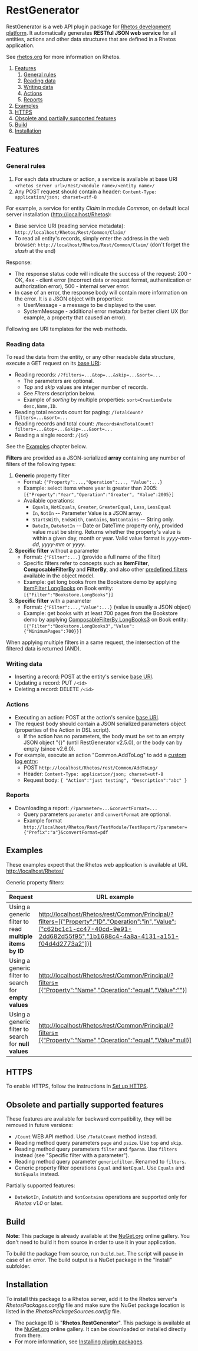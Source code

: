 # RestGenerator

RestGenerator is a web API plugin package for [Rhetos development platform](https://github.com/Rhetos/Rhetos).
It automatically generates **RESTful JSON web service** for all entities, actions and other data structures that are defined in a Rhetos application.

See [rhetos.org](http://www.rhetos.org/) for more information on Rhetos.

1. [Features](#features)
   1. [General rules](#general-rules)
   2. [Reading data](#reading-data)
   3. [Writing data](#writing-data)
   4. [Actions](#actions)
   5. [Reports](#reports)
2. [Examples](#examples)
3. [HTTPS](#https)
4. [Obsolete and partially supported features](#obsolete-and-partially-supported-features)
5. [Build](#build)
6. [Installation](#installation)

## Features

### General rules

1. For each data structure or action, a service is available at base URI `<rhetos server url>/Rest/<module name>/<entity name>/`
2. Any POST request should contain a header: `Content-Type: application/json; charset=utf-8`

For example, a service for entity *Claim* in module *Common*,
on default local server installation (<http://localhost/Rhetos>):

* Base service URI (reading service metadata): `http://localhost/Rhetos/Rest/Common/Claim/`
* To read all entity's records, simply enter the address in the web browser:
  `http://localhost/Rhetos/Rest/Common/Claim/` (don't forget the *slash* at the end)

Response:

* The response status code will indicate the success of the request:
  200 - OK,
  4xx - client error (incorrect data or request format, authentication or authorization error),
  500 - internal server error.
* In case of an error, the response body will contain more information on the error. It is a JSON object with properties:
  * UserMessage - a message to be displayed to the user.
  * SystemMessage - additional error metadata for better client UX
    (for example, a property that caused an error).

Following are URI templates for the web methods.

### Reading data

To read the data from the entity, or any other readable data structure,
execute a GET request on its [base URI](#general-rules):

* Reading records: `/?filters=...&top=...&skip=...&sort=...`
  * The parameters are optional.
  * *Top* and *skip* values are integer number of records.
  * See *Filters* description below.
  * Example of *sorting* by multiple properties: `sort=CreationDate desc,Name,ID`.
* Reading total records count for paging: `/TotalCount?filters=...&sort=...`
* Reading records and total count: `/RecordsAndTotalCount?filters=...&top=...&skip=...&sort=...`
* Reading a single record: `/{id}`

See the [Examples](#examples) chapter below.

**Filters** are provided as a JSON-serialized **array** containing any number of filters of the following types:

1. **Generic** property filter
   * Format: `{"Property":...,"Operation":..., "Value":...}`
   * Example: select items where year is greater than 2005: `[{"Property":"Year","Operation":"Greater", "Value":2005}]`
   * Available operations:
     * `Equals`, `NotEquals`, `Greater`, `GreaterEqual`, `Less`, `LessEqual`
     * `In`, `NotIn` -- Parameter Value is a JSON array.
     * `StartsWith`, `EndsWith`, `Contains`, `NotContains` -- String only.
     * `DateIn`, `DateNotIn` -- Date or DateTime property only, provided value must be string.
       Returns whether the property's value is within a given day, month or year.
       Valid value format is *yyyy-mm-dd*, *yyyy-mm* or *yyyy*.
2. **Specific filter** without a parameter
   * Format: `{"Filter":...}` (provide a full name of the filter)
   * Specific filters refer to concepts such as **ItemFilter**, **ComposableFilterBy** and **FilterBy**,
     and also other [predefined filters](https://github.com/Rhetos/Rhetos/wiki/Filters-and-other-read-methods#predefined-filters) available in the object model.
   * Example: get long books from the Bookstore demo by applying
     [ItemFilter LongBooks](https://github.com/Rhetos/Bookstore/blob/master/src/DslScripts/AdditionalExamples/ExampleFilters.rhe)
     on Book entity: `[{"Filter":"Bookstore.LongBooks"}]`
3. **Specific filter** with a parameter
   * Format: `{"Filter":...,"Value":...}` (value is usually a JSON object)
   * Example: get books with at least 700 pages from the Bookstore demo by applying
     [ComposableFilterBy LongBooks3](https://github.com/Rhetos/Bookstore/blob/master/src/DslScripts/AdditionalExamples/ExampleFilters.rhe)
     on Book entity: `[{"Filter":"Bookstore.LongBooks3","Value":{"MinimumPages":700}}]`

When applying multiple filters in a same request, the intersection of the filtered data is returned (AND).

### Writing data

* Inserting a record: POST at the entity's service [base URI](#general-rules).
* Updating a record: PUT `/<id>`
* Deleting a record: DELETE `/<id>`

### Actions

* Executing an action: POST at the action's service [base URI](#general-rules).
* The request body should contain a JSON serialized parameters object (properties of the Action in DSL script).
  * If the action has no parameters, the body must be set to an empty JSON object "{}" (until RestGenerator v2.5.0),
    or the body can by empty (since v2.6.0).
* For example, execute an action "Common.AddToLog" to add a [custom log entry](https://github.com/Rhetos/Rhetos/wiki/Logging#logging-data-changes-and-auditing):
  * POST `http://localhost/Rhetos/rest/Common/AddToLog/`
  * Header: `Content-Type: application/json; charset=utf-8`
  * Request body: `{ "Action":"just testing", "Description":"abc" }`

### Reports

* Downloading a report: `/?parameter=...&convertFormat=...`
  * Query parameters `parameter` and `convertFormat` are optional.
  * Example format `http://localhost/Rhetos/Rest/TestModule/TestReport/?parameter={"Prefix":"a"}&convertFormat=pdf`

## Examples

These examples expect that the Rhetos web application is available at URL <http://localhost/Rhetos/>

Generic property filters:

| Request | URL example |
| --- | --- |
| Using a generic filter to read **multiple items by ID** | <http://localhost/Rhetos/rest/Common/Principal/?filters=[{"Property":"ID","Operation":"in","Value":["c62bc1c1-cc47-40cd-9e91-2dd682d55f95","1b1688c4-4a8a-4131-a151-f04d4d2773a2"]}]> |
| Using a generic filter to search for **empty values** | <http://localhost/Rhetos/rest/Common/Principal/?filters=[{"Property":"Name","Operation":"equal","Value":""}]> |
| Using a generic filter to search for **null values** | <http://localhost/Rhetos/rest/Common/Principal/?filters=[{"Property":"Name","Operation":"equal","Value":null}]> |

## HTTPS

To enable HTTPS, follow the instructions in [Set up HTTPS](https://github.com/Rhetos/Rhetos/wiki/Setting-up-Rhetos-for-HTTPS).

## Obsolete and partially supported features

These features are available for backward compatibility, they will be removed in future versions:

* `/Count` WEB API method. Use `/TotalCount` method instead.
* Reading method query parameters `page` and `psize`. Use `top` and `skip`.
* Reading method query parameters `filter` and `fparam`. Use `filters` instead (see "Specific filter with a parameter").
* Reading method query parameter `genericfilter`. Renamed to `filters`.
* Generic property filter operations `Equal` and `NotEqual`. Use `Equals` and `NotEquals` instead.

Partially supported features:

* `DateNotIn`, `EndsWith` and `NotContains` operations are supported only for *Rhetos v1.0* or later.

## Build

**Note:** This package is already available at the [NuGet.org](https://www.nuget.org/) online gallery.
You don't need to build it from source in order to use it in your application.

To build the package from source, run `Build.bat`.
The script will pause in case of an error.
The build output is a NuGet package in the "Install" subfolder.

## Installation

To install this package to a Rhetos server, add it to the Rhetos server's *RhetosPackages.config* file
and make sure the NuGet package location is listed in the *RhetosPackageSources.config* file.

* The package ID is "**Rhetos.RestGenerator**".
  This package is available at the [NuGet.org](https://www.nuget.org/) online gallery.
  It can be downloaded or installed directly from there.
* For more information, see [Installing plugin packages](https://github.com/Rhetos/Rhetos/wiki/Installing-plugin-packages).
